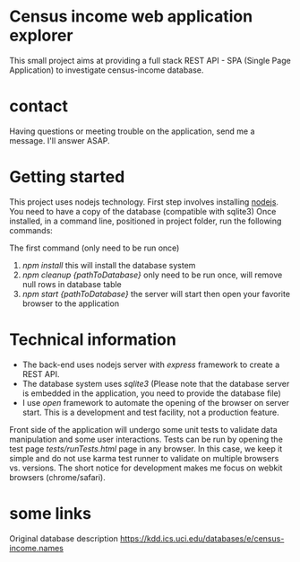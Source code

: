 # Census income web application explorer

This small project aims at providing a full stack REST API - SPA (Single Page
Application) to investigate census-income database.

# contact
Having questions or meeting trouble on the application, send me a message. I'll
answer ASAP.

# Getting started
This project uses nodejs technology. First step involves installing [nodejs](https://nodejs.org/en/download/).
You need to have a copy of the database (compatible with sqlite3)
Once installed, in a command line, positioned in project folder, run the following commands:

The first command (only need to be run once)

1. *npm install* this will install the database system
1. *npm cleanup {pathToDatabase}* only need to be run once, will remove null rows in database table
1. *npm start {pathToDatabase}* the server will start then open your favorite browser to the application

# Technical information
* The back-end uses nodejs server with *express* framework to create a REST API.
* The database system uses *sqlite3* (Please note that the database server is embedded in the application, you need to provide the database file)
* I use *open* framework to automate the opening of the browser on server start. This is a development and test facility, not a production feature.

Front side of the application will undergo some unit tests to validate data manipulation and some user interactions. Tests can be run by opening the test page *tests/runTests.html* page in any browser.
In this case, we keep it simple and do not use karma test runner to validate on multiple browsers vs. versions. The short notice for development makes me focus on webkit browsers (chrome/safari).

# some links
Original database description https://kdd.ics.uci.edu/databases/e/census-income.names
